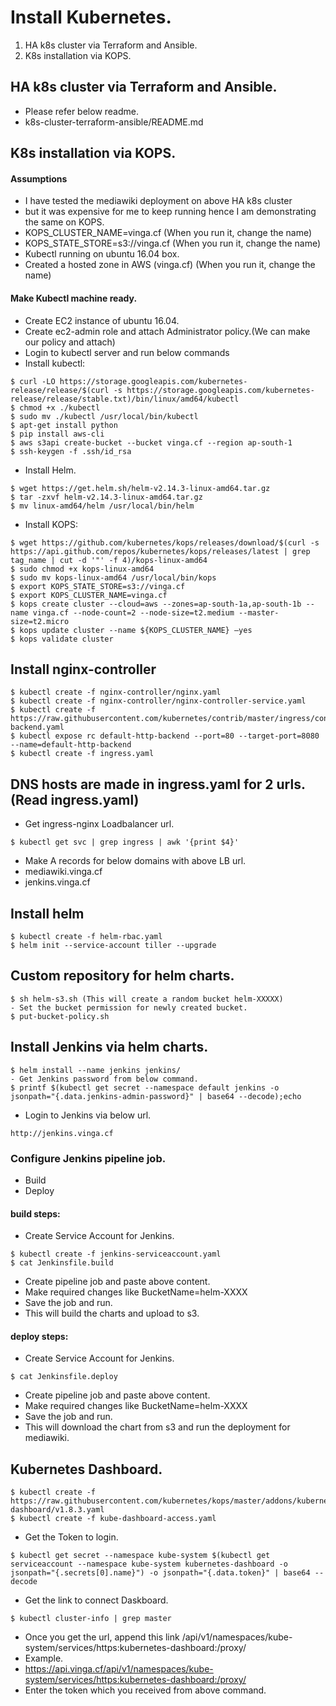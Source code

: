 # Install Kubernetes.

1. HA k8s cluster via Terraform and Ansible.
2. K8s installation via KOPS.

## HA k8s cluster via Terraform and Ansible.
- Please refer below readme.
- k8s-cluster-terraform-ansible/README.md

## K8s installation via KOPS.

#### Assumptions
- I have tested the mediawiki deployment on above HA k8s cluster 
- but it was expensive for me to keep running hence I am demonstrating the same on KOPS.
- KOPS_CLUSTER_NAME=vinga.cf (When you run it, change the name)
- KOPS_STATE_STORE=s3://vinga.cf (When you run it, change the name)
- Kubectl running on ubuntu 16.04 box.
- Created a hosted zone in AWS (vinga.cf) (When you run it, change the name)

#### Make Kubectl machine ready.
- Create EC2 instance of ubuntu 16.04.
- Create ec2-admin role and attach Administrator policy.(We can make our policy and attach)
- Login to kubectl server and run below commands
- Install kubectl:
```
$ curl -LO https://storage.googleapis.com/kubernetes-release/release/$(curl -s https://storage.googleapis.com/kubernetes-release/release/stable.txt)/bin/linux/amd64/kubectl
$ chmod +x ./kubectl
$ sudo mv ./kubectl /usr/local/bin/kubectl
$ apt-get install python
$ pip install aws-cli
$ aws s3api create-bucket --bucket vinga.cf --region ap-south-1
$ ssh-keygen -f .ssh/id_rsa
```
- Install Helm.
```
$ wget https://get.helm.sh/helm-v2.14.3-linux-amd64.tar.gz
$ tar -zxvf helm-v2.14.3-linux-amd64.tar.gz
$ mv linux-amd64/helm /usr/local/bin/helm

```
- Install KOPS:
```
$ wget https://github.com/kubernetes/kops/releases/download/$(curl -s https://api.github.com/repos/kubernetes/kops/releases/latest | grep tag_name | cut -d '"' -f 4)/kops-linux-amd64
$ sudo chmod +x kops-linux-amd64
$ sudo mv kops-linux-amd64 /usr/local/bin/kops
$ export KOPS_STATE_STORE=s3://vinga.cf
$ export KOPS_CLUSTER_NAME=vinga.cf
$ kops create cluster --cloud=aws --zones=ap-south-1a,ap-south-1b --name vinga.cf --node-count=2 --node-size=t2.medium --master-size=t2.micro
$ kops update cluster --name ${KOPS_CLUSTER_NAME} –yes
$ kops validate cluster

```
## Install nginx-controller
```
$ kubectl create -f nginx-controller/nginx.yaml
$ kubectl create -f nginx-controller/nginx-controller-service.yaml
$ kubectl create -f https://raw.githubusercontent.com/kubernetes/contrib/master/ingress/controllers/nginx/examples/default-backend.yaml
$ kubectl expose rc default-http-backend --port=80 --target-port=8080 --name=default-http-backend
$ kubectl create -f ingress.yaml
```
## DNS hosts are made in ingress.yaml for 2 urls.(Read ingress.yaml)
- Get ingress-nginx Loadbalancer url.
```
$ kubectl get svc | grep ingress | awk '{print $4}'
```
- Make A records for below domains with above LB url.
- mediawiki.vinga.cf
- jenkins.vinga.cf

## Install helm
```
$ kubectl create -f helm-rbac.yaml
$ helm init --service-account tiller --upgrade
```
## Custom repository for helm charts.
```
$ sh helm-s3.sh (This will create a random bucket helm-XXXXX)
- Set the bucket permission for newly created bucket.
$ put-bucket-policy.sh
```
## Install Jenkins via helm charts.
```
$ helm install --name jenkins jenkins/
- Get Jenkins password from below command.
$ printf $(kubectl get secret --namespace default jenkins -o jsonpath="{.data.jenkins-admin-password}" | base64 --decode);echo
```
- Login to Jenkins via below url.
```
http://jenkins.vinga.cf
```
### Configure Jenkins pipeline job.
- Build
- Deploy
#### build steps:
- Create Service Account for Jenkins.
```
$ kubectl create -f jenkins-serviceaccount.yaml
$ cat Jenkinsfile.build
```
- Create pipeline job and paste above content.
- Make required changes like BucketName=helm-XXXX
- Save the job and run.
- This will build the charts and upload to s3.

#### deploy steps:
- Create Service Account for Jenkins.
```
$ cat Jenkinsfile.deploy
```
- Create pipeline job and paste above content.
- Make required changes like BucketName=helm-XXXX
- Save the job and run.
- This will download the chart from s3 and run the deployment for mediawiki.
## Kubernetes Dashboard.
```
$ kubectl create -f https://raw.githubusercontent.com/kubernetes/kops/master/addons/kubernetes-dashboard/v1.8.3.yaml 
$ kubectl create -f kube-dashboard-access.yaml
```
- Get the Token to login.
```
$ kubectl get secret --namespace kube-system $(kubectl get serviceaccount --namespace kube-system kubernetes-dashboard -o jsonpath="{.secrets[0].name}") -o jsonpath="{.data.token}" | base64 --decode
```
- Get the link to connect Daskboard.
```
$ kubectl cluster-info | grep master 
```
- Once you get the url, append this link /api/v1/namespaces/kube-system/services/https:kubernetes-dashboard:/proxy/
- Example.
- https://api.vinga.cf/api/v1/namespaces/kube-system/services/https:kubernetes-dashboard:/proxy/
- Enter the token which you received from above command.






